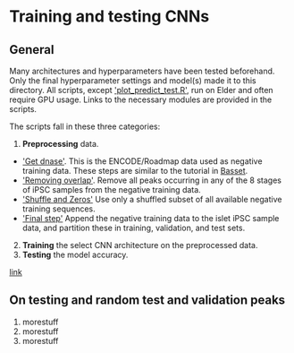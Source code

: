 # Training and testing CNNs
## General
Many architectures and hyperparameters have been tested
beforehand. Only the final hyperparameter settings and model(s) made it to this
directory. All scripts, except ['plot_predict_test.R'](./plot_predict_test.R),
run on Elder and often require GPU usage. Links to the necessary modules are
provided in the scripts.

The scripts fall in these three categories:

1. **Preprocessing** data.
  - ['Get dnase'](./preprocess/1.get_dnase). This is the ENCODE/Roadmap data
  used as negative training data. These steps are similar to the tutorial in
  [Basset](https://help.github.com/en/articles/basic-writing-and-formatting-syntax#section-links).
  - ['Removing overlap'](./preprocess/2.remove_overlap). Remove all peaks
  occurring in any of the 8 stages of iPSC samples from the negative training data.
  - ['Shuffle and Zeros'](./preprocess/3.shuffle_and_zeros) Use only a shuffled
  subset of all available negative training sequences.
  - ['Final step'](./preprocess/final_step) Append the negative training data
  to the islet iPSC sample data, and partition these in training, validation,
  and test sets.
2. **Training** the select CNN architecture on the preprocessed data.
3. **Testing** the model accuracy.

 [link](../some_locattion)


## On testing and random test and validation peaks
1. morestuff
2. morestuff
3. morestuff

